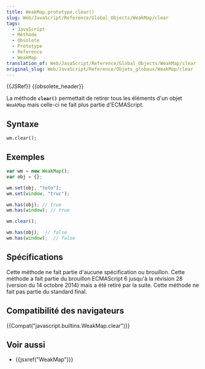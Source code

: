```yaml
---
title: WeakMap.prototype.clear()
slug: Web/JavaScript/Reference/Global_Objects/WeakMap/clear
tags:
  - JavaScript
  - Méthode
  - Obsolete
  - Prototype
  - Reference
  - WeakMap
translation_of: Web/JavaScript/Reference/Global_Objects/WeakMap/clear
original_slug: Web/JavaScript/Reference/Objets_globaux/WeakMap/clear
---
```

{{JSRef}} {{obsolete_header}}

La méthode **`clear()`** permettait de retirer tous les éléments d'un objet `WeakMap` mais celle-ci ne fait plus partie d'ECMAScript.

## Syntaxe

    wm.clear();

## Exemples

```js
var wm = new WeakMap();
var obj = {};

wm.set(obj, "toto");
wm.set(window, "truc");

wm.has(obj); // true
wm.has(window); // true

wm.clear();

wm.has(obj);  // false
wm.has(window);  // false
```

## Spécifications

Cette méthode ne fait partie d'aucune spécification ou brouillon. Cette méthode a fait partie du brouillon ECMAScript 6 jusqu'à la révision 28 (version du 14 octobre 2014) mais a été retiré par la suite. Cette méthode ne fait pas partie du standard final.

## Compatibilité des navigateurs

{{Compat("javascript.builtins.WeakMap.clear")}}

## Voir aussi

- {{jsxref("WeakMap")}}
